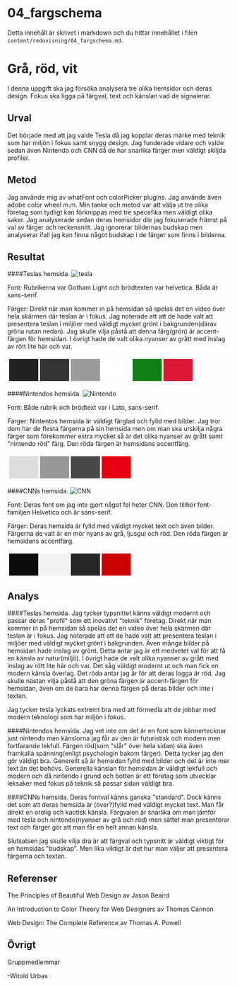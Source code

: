 ---
---
04_fargschema
=========================

Detta innehåll är skrivet i markdown och du hittar innehållet i filen `content/redovisning/04_fargschema.md`.



Grå, röd, vit
=======================

I denna uppgift ska jag försöka analysera tre olika hemsidor och deras design. Fokus ska ligga på färgval, text och känslan vad de signalerar.

Urval
-----------------------

Det började med att jag valde Tesla då jag kopplar deras märke med teknik som har miljön i fokus samt snygg design. Jag funderade vidare och valde sedan även Nintendo och CNN då de har snarlika färger men väldigt skiljda profiler.

Metod
-----------------------

Jag använde mig av whatFont och colorPicker plugins. Jag använde även adobe color wheel m.m.
Min tanke och metod var att välja ut tre olika företag som tydligt kan förknippas med tre specefika men väldigt olika saker. Jag analyserade sedan deras hemsidor där jag fokuserade främst på val av färger och teckensnitt. Jag ignorerar bildernas budskap men analyserar ifall jag kan finna något budskap i de färger som finns i bilderna.


Resultat
-----------------------
####Teslas hemsida.
![tesla](http://www.student.bth.se/~aiur18/dbwebb-kurser/design/me/redovisa/htdocs/img/tesla1.png)

Font: Rubrikerna var Gotham Light och brödtexten var helvetica. Båda är sans-serif.

Färger: Direkt när man kommer in på hemsidan så spelas det en video över hela skärmen där teslan är i fokus. Jag noterade att att de hade valt att presentera teslan i miljöer med väldigt mycket grönt i bakgrunden(därav gröna rutan nedan). Jag skulle vilja påstå att denna färg(grön) är accent-färgen för hemsidan.  I övrigt hade de valt olika nyanser av grått med inslag av rött lite här och var.
<table style="border-spacing: 4px; border-collapse: separate">
<tr>
<td style="height: 50px; width: 50px; background-color: #222222">
<td style="height: 50px; width: 50px; background-color: #333333">
<td style="height: 50px; width: 50px; background-color: #9B9B9B">
<td style="height: 50px; width: 50px; background-color: #FFFFFF">
<td style="height: 50px; width: 50px; background-color: #107F18">
<td style="height: 50px; width: 50px; background-color: #DC1835">
</tr>
</table>


####Nintendos hemsida.
![Nintendo](http://www.student.bth.se/~aiur18/dbwebb-kurser/design/me/redovisa/htdocs/img/nintendo1.png)

Font: Både rubrik och brödtext var i Lato, sans-serif.

Färger: Nintentos hemsida är väldigt färglad och fylld med bilder. Jag tror dom har de flesta färgerna på sin hemsida men om man ska urskilja några färger som förekommer extra mycket så är det olika nyanser av grått samt "nintendo röd" färg. Den röda färgen är hemsidans accentfärg.

<table style="border-spacing: 4px; border-collapse: separate">
<tr>
<td style="height: 50px; width: 50px; background-color: #DCDCDC">
<td style="height: 50px; width: 50px; background-color: #989898">
<td style="height: 50px; width: 50px; background-color: #484848">
<td style="height: 50px; width: 50px; background-color: #E60012">
</tr>
</table>

####CNNs hemsida.
![CNN](http://www.student.bth.se/~aiur18/dbwebb-kurser/design/me/redovisa/htdocs/img/cnn1.png)

Font: Deras font om jag inte gjort något fel heter CNN. Den tillhör font-familjen Helvetica och är sans-serif.

Färger: Deras hemsida är fylld med väldigt mycket text och även bilder. Färgerna de valt är en mör nyans av grå, ljusgul och röd. Den röda färgen är hemsidans accentfärg.  


<table style="border-spacing: 4px; border-collapse: separate">
<tr>
<td style="height: 50px; width: 50px; background-color: #0C0C0C">
<td style="height: 50px; width: 50px; background-color: #F2F2F2">
<td style="height: 50px; width: 50px; background-color: #262626">
<td style="height: 50px; width: 50px; background-color: #CB0000">
</tr>
</table>





Analys
-----------------------
####Teslas hemsida.
Jag tycker typsnittet känns väldigt modernt och passar deras "profil" som ett inovativt "teknik" företag.
Direkt när man kommer in på hemsidan så spelas det en video över hela skärmen där teslan är i fokus. Jag noterade att att de hade valt att presentera teslan i miljöer med väldigt mycket grönt i bakgrunden. Även många bilder på hemsidan hade inslag av grönt. Detta antar jag är ett medvetet val för att få en känsla av natur(miljö). I övrigt hade de valt olika nyanser av grått med inslag av rött lite här och var. Det såg väldigt modernt ut och man fick en modern känsla överlag. Det röda antar jag är för att deras logga är röd. Jag skulle nästan vilja påstå att den gröna färgen är accent-färgen för hemsidan, även om de bara har denna färgen på deras bilder och inte i texten.

Jag tycker tesla lyckats extremt bra med att förmedla att de jobbar med modern teknologi som har miljön i fokus.

####Nintendos hemsida.
Jag vet inte om det är en font som kännertecknar just nintendo men känslorna jag får av den är futuristisk och modern men fortfarande lekfull.
Färgen röd(som "slår" över hela sidan) ska även framkalla spänning(enligt psychologin bakom färger). Detta tycker jag den gör väldigt bra.
Generellt så är hemsidan fylld med bilder och det är inte mer text än det behövs. Generella känslan för hemsidan är väldigt lekfull och modern och då nintendo i grund och botten är ett företag som utvecklar leksaker med fokus på teknik så passar sidan väldigt bra.

####CNNs hemsida.
Deras fontval känns ganska "standard". Dock känns det som att deras hemsida är (över?)fylld med väldigt mycket text. Man får direkt en orolig och kaotisk känsla.
Färgvalen är snarlika om man jämför med tesla och nintendo(nyanser av grå och röd) men sättet man presenterar text och färger gör att man får en helt annan känsla.


Slutsatsen jag skulle vilja dra är att färgval och typsnitt är väldigt viktigt för en hemsidas "budskap". Men lika viktigt är det hur man väljer att presentera färgerna och texten.


Referenser
-----------------------

The Principles of Beautiful Web Design av Jason Beaird

An Introduction to Color Theory for Web Designers av Thomas Cannon

Web Design: The Complete Reference av Thomas A. Powell

Övrigt
-----------------------

Gruppmedlemmar

-Witold Urbas

